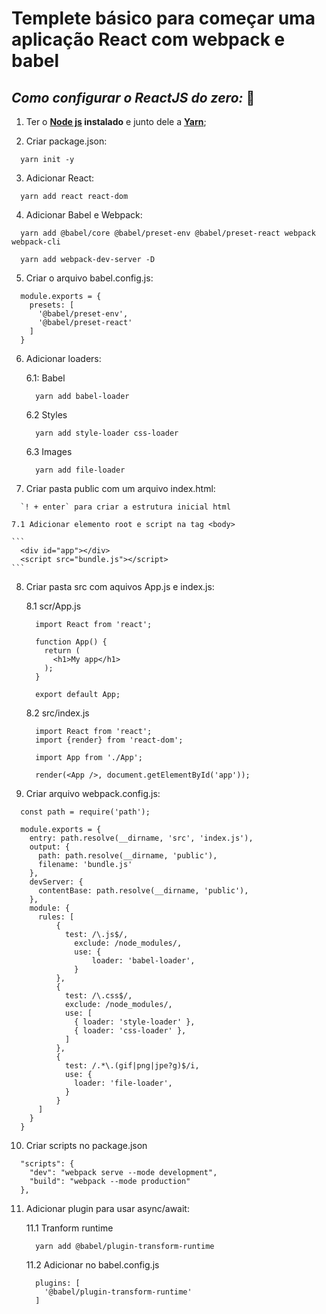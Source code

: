 # Templete básico para começar uma aplicação React com webpack e babel 

## *Como configurar o ReactJS do zero:* 🚀
1. Ter o **[Node js](https://nodejs.org/en/) instalado** e junto dele a **[Yarn](https://yarnpkg.com/)**;

2. Criar package.json:

```
  yarn init -y
```

3. Adicionar React:

```
  yarn add react react-dom
```

4. Adicionar Babel e Webpack:

```
  yarn add @babel/core @babel/preset-env @babel/preset-react webpack webpack-cli
```

```
  yarn add webpack-dev-server -D
```

5. Criar o arquivo babel.config.js:

```
  module.exports = {
    presets: [
      '@babel/preset-env',
      '@babel/preset-react'
    ]
  }
```

6. Adicionar loaders:

    6.1: Babel

    ```
      yarn add babel-loader
    ```

    6.2 Styles

    ```
      yarn add style-loader css-loader
    ```

    6.3 Images
 
    ```
      yarn add file-loader
    ```

7. Criar pasta public com um arquivo index.html:

```
  `! + enter` para criar a estrutura inicial html
```

    7.1 Adicionar elemento root e script na tag <body>

    ```
      <div id="app"></div>
      <script src="bundle.js"></script>
    ```

8. Criar pasta src com aquivos App.js e index.js:

    8.1 scr/App.js

    ```
      import React from 'react';
 
      function App() {
        return (
          <h1>My app</h1>
        );
      }

      export default App;
    ```

    8.2 src/index.js

    ```
      import React from 'react';
      import {render} from 'react-dom';

      import App from './App';

      render(<App />, document.getElementById('app'));
    ```

9. Criar arquivo webpack.config.js:

```
  const path = require('path');

  module.exports = {
    entry: path.resolve(__dirname, 'src', 'index.js'),
    output: {
      path: path.resolve(__dirname, 'public'),
      filename: 'bundle.js'
    },
    devServer: {
      contentBase: path.resolve(__dirname, 'public'),
    },
    module: {
      rules: [
          {
            test: /\.js$/,
              exclude: /node_modules/,
              use: {
                  loader: 'babel-loader',
              }
          },
          {
            test: /\.css$/,
            exclude: /node_modules/,
            use: [
              { loader: 'style-loader' },
              { loader: 'css-loader' },
            ]
          },
          {
            test: /.*\.(gif|png|jpe?g)$/i,
            use: {
              loader: 'file-loader',
            }
          }
      ]
    }
  }
```
 
10. Criar scripts no package.json

```
  "scripts": {
    "dev": "webpack serve --mode development",
    "build": "webpack --mode production"
  },
```

11. Adicionar plugin para usar async/await:

    11.1 Tranform runtime

    ```
      yarn add @babel/plugin-transform-runtime
    ```

    11.2 Adicionar no babel.config.js

    ```
      plugins: [
        '@babel/plugin-transform-runtime'
      ]
    ```
